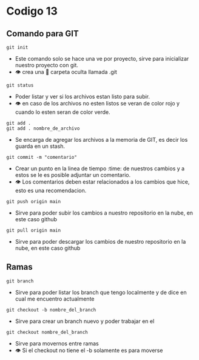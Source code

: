 # Codigo 13

## Comando para GIT

```
git init
```
- Este comando solo se hace una ve por proyecto, sirve para inicializar nuestro proyecto con git.
- :eye: crea una :file_folder: carpeta oculta llamada .git

```
git status
```
- Poder listar y ver si los archivos estan listo para subir.
- :eye: en caso de los archivos no esten listos se veran de color rojo y cuando lo esten seran de color verde.


```
git add .
git add . nombre_de_archivo
```
- Se encarga de agregar los archivos a la memoria de GIT, es decir los guarda en un stash.

```
git commit -m "comentario"
```
- Crear un punto en la linea de tiempo :time: de nuestros cambios y a estos se le es posible adjuntar un comentario.
- :eye: Los comentarios deben estar relacionados a los cambios que hice, esto es una recomendacion.

```
git push origin main
```
- Sirve para poder subir los cambios a nuestro repositorio en la nube, en este caso github


```
git pull origin main
```
- Sirve para poder descargar los cambios de nuestro repositorio en la nube, en este caso github

## Ramas
```
git branch
```
- Sirve para poder listar los branch que tengo localmente y de dice en cual me encuentro actualmente


```
git checkout -b nombre_del_branch
```
- Sirve para crear un branch nuevo y poder trabajar en el

```
git checkout nombre_del_branch
```
- Sirve para movernos entre ramas
- :eye: Si el checkout no tiene el -b solamente es para moverse
